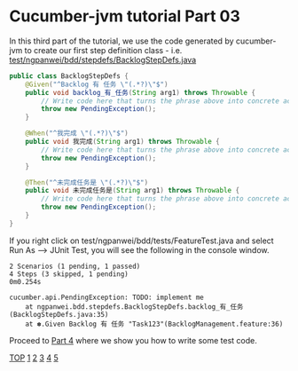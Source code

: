 Cucumber-jvm tutorial Part 03
=============================

In this third part of the tutorial, we use the code generated by cucumber-jvm 
to create our first step definition class - i.e. [test/ngpanwei/bdd/stepdefs/BacklogStepDefs.java](test/ngpanwei/bdd/stepdefs/BacklogStepDefs.java)
```java
public class BacklogStepDefs {
	@Given("^Backlog 有 任务 \"(.*?)\"$")
	public void backlog_有_任务(String arg1) throws Throwable {
	    // Write code here that turns the phrase above into concrete actions
	    throw new PendingException();
	}

	@When("^我完成 \"(.*?)\"$")
	public void 我完成(String arg1) throws Throwable {
	    // Write code here that turns the phrase above into concrete actions
	    throw new PendingException();
	}

	@Then("^未完成任务是 \"(.*?)\"$")
	public void 未完成任务是(String arg1) throws Throwable {
	    // Write code here that turns the phrase above into concrete actions
	    throw new PendingException();
	}
}
````
If you right click on test/ngpanwei/bdd/tests/FeatureTest.java
and select Run As --> JUnit Test, you will see the following in the console window.
````
2 Scenarios (1 pending, 1 passed)
4 Steps (3 skipped, 1 pending)
0m0.254s

cucumber.api.PendingException: TODO: implement me
	at ngpanwei.bdd.stepdefs.BacklogStepDefs.backlog_有_任务(BacklogStepDefs.java:35)
	at ✽.Given Backlog 有 任务 "Task123"(BacklogManagement.feature:36)
````	
Proceed to [Part 4](https://github.com/ngpanwei/cucumber-jvm-tutorial/blob/master/bdd-part-04-test-code)
where we show you how to write some test code.

[TOP](https://github.com/ngpanwei/cucumber-jvm-tutorial/blob/master/README.md)
[1](https://github.com/ngpanwei/cucumber-jvm-tutorial/blob/master/bdd-part-01-skeleton/README.md)
[2](https://github.com/ngpanwei/cucumber-jvm-tutorial/blob/master/bdd-part-02-features/README.md)
[3](https://github.com/ngpanwei/cucumber-jvm-tutorial/blob/master/bdd-part-03-test-skeleton)
[4](https://github.com/ngpanwei/cucumber-jvm-tutorial/blob/master/bdd-part-04-test-code)
[5](https://github.com/ngpanwei/cucumber-jvm-tutorial/blob/master/bdd-part-05-elaborate)


